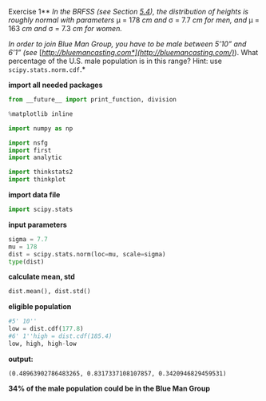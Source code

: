 
Exercise 1**  *In the BRFSS (see Section* [*5.4*](http://greenteapress.com/thinkstats2/html/thinkstats2006.html#lognormal)*), the distribution of heights is roughly normal with parameters* µ = 178 *cm and* σ = 7.7 *cm for men, and* µ = 163 *cm and* σ = 7.3 *cm for women.*

*In order to join Blue Man Group, you have to be male between 5’10” and 6’1” (see* [*http://bluemancasting.com*](http://bluemancasting.com/)*). What percentage of the U.S. male population is in this range? Hint: use `scipy.stats.norm.cdf`.*

**import all needed packages**

```python
from __future__ import print_function, division

%matplotlib inline

import numpy as np

import nsfg
import first
import analytic

import thinkstats2
import thinkplot
```

**import data file**

```python
import scipy.stats
```

**input parameters**

```python
sigma = 7.7
mu = 178
dist = scipy.stats.norm(loc=mu, scale=sigma)
type(dist)
```

**calculate mean, std**

```python
dist.mean(), dist.std()
```

**eligible population**

```python
#5' 10''
low = dist.cdf(177.8)    
#6' 1''high = dist.cdf(185.4)   
low, high, high-low
```

**output:**

```
(0.48963902786483265, 0.8317337108107857, 0.3420946829459531)
```

**34% of the male population could be in the Blue Man Group**
